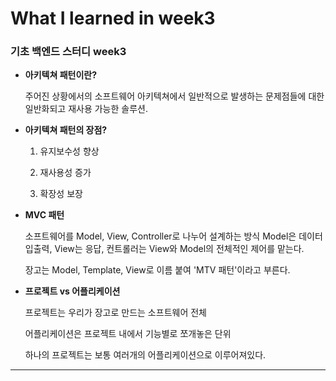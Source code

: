 # What I learned in week3

### 기초 백엔드 스터디 week3

- **아키텍쳐 패턴이란?**

  주어진 상황에서의 소프트웨어 아키텍쳐에서 일반적으로 발생하는 문제점들에 대한 일반화되고 재사용 가능한 솔루션.

- **아키텍쳐 패턴의 장점?**

  1. 유지보수성 향상

  2. 재사용성 증가

  3. 확장성 보장

- **MVC 패턴**

  소프트웨어를 Model, View, Controller로 나누어 설계하는 방식
  Model은 데이터 입출력, View는 응답, 컨트롤러는 View와 Model의 전체적인 제어를 맡는다.

  장고는 Model, Template, View로 이름 붙여 'MTV 패턴'이라고 부른다.

- **프로젝트 vs 어플리케이션**

  프로젝트는 우리가 장고로 만드는 소프트웨어 전체

  어플리케이션은 프로젝트 내에서 기능별로 쪼개놓은 단위

  하나의 프로젝트는 보통 여러개의 어플리케이션으로 이루어져있다.

---
